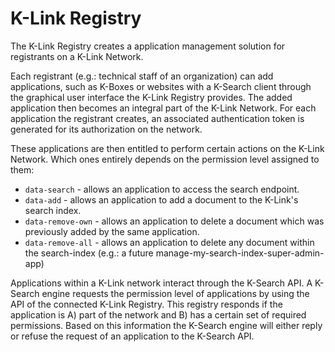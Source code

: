 # K-Link Registry

The K-Link Registry creates a application management solution for registrants on a K-Link Network.

Each registrant (e.g.: technical staff of an organization) can add applications, such as K-Boxes or websites with a K-Search client through the graphical user interface the K-Link Registry provides. The added application then becomes an integral part of the K-Link Network. For each application the registrant creates, an associated authentication token is generated for its authorization on the network.

These applications are then entitled to perform certain actions on the K-Link Network. Which ones entirely depends on the permission level assigned to them:

- `data-search` - allows an application to access the search endpoint.
- `data-add` - allows an application to add a document to the K-Link's search index.
- `data-remove-own` - allows an application to delete a document which was previously added by the same application.
- `data-remove-all` - allows an application to delete any document within the search-index (e.g.: a future manage-my-search-index-super-admin-app)

Applications within a K-Link network interact through the K-Search API. A K-Search engine requests the permission level of applications by using the API of the connected K-Link Registry. This registry responds if the application is A) part of the network and B) has a certain set of required permissions. Based on this information the K-Search engine will either reply or refuse the request of an application to the K-Search API.
